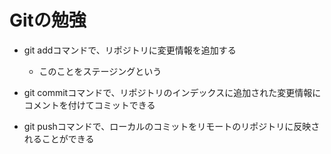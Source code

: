 # Gitの勉強

- git addコマンドで、リポジトリに変更情報を追加する
	- このことをステージングという

- git commitコマンドで、リポジトリのインデックスに追加された変更情報にコメントを付けてコミットできる
- git pushコマンドで、ローカルのコミットをリモートのリポジトリに反映されることができる
